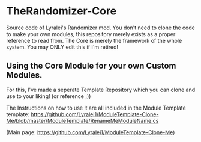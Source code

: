 # TheRandomizer-Core
Source code of Lyralei's Randomizer mod. You don't need to clone the code to make your own modules, this repository merely exists as a proper reference to read from. The Core is merely the framework of the whole system. You may ONLY edit this if I'm retired!


## Using the Core Module for your own Custom Modules.
For this, I've made a seperate Template Repository which you can clone and use to your liking! (or reference ;)) 

The Instructions on how to use it are all included in the Module Template template: https://github.com/Lyralei1/ModuleTemplate-Clone-Me/blob/master/ModuleTemplate/RenameMeModuleName.cs

(Main page: https://github.com/Lyralei1/ModuleTemplate-Clone-Me)
